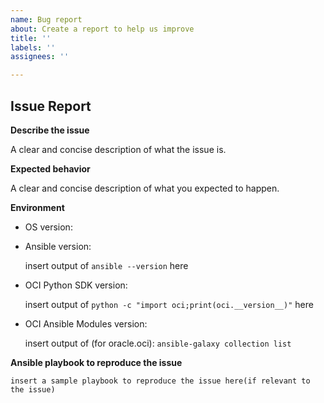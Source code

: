 ```yaml
---
name: Bug report
about: Create a report to help us improve
title: ''
labels: ''
assignees: ''

---
```


## Issue Report

**Describe the issue**

A clear and concise description of what the issue is.

**Expected behavior**

A clear and concise description of what you expected to happen.

**Environment**

* OS version:

* Ansible version:

    insert output of `ansible --version` here

* OCI Python SDK version:

    insert output of `python -c "import oci;print(oci.__version__)"` here

* OCI Ansible Modules version:

    insert output of (for oracle.oci):
`ansible-galaxy collection list`

**Ansible playbook to reproduce the issue**

    insert a sample playbook to reproduce the issue here(if relevant to the issue)
